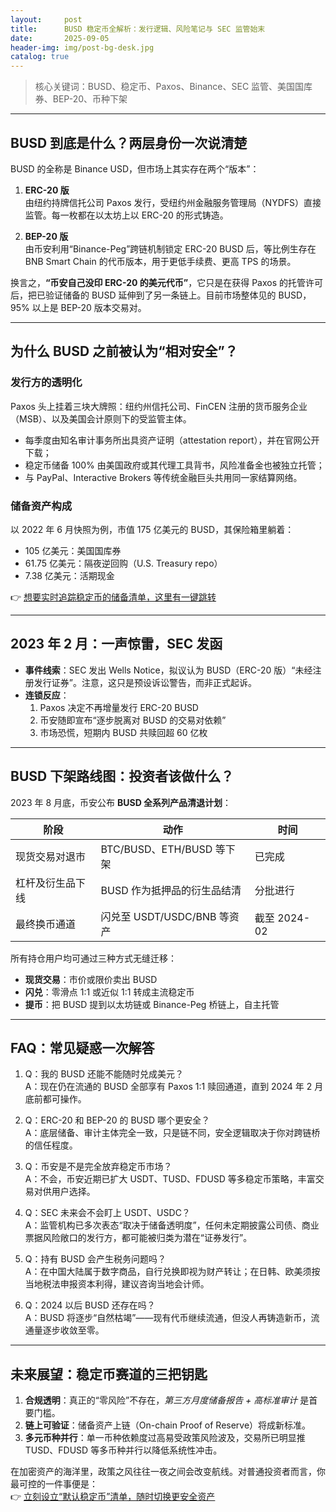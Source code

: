 ```yaml
---
layout:     post
title:      BUSD 稳定币全解析：发行逻辑、风险笔记与 SEC 监管始末
date:       2025-09-05
header-img: img/post-bg-desk.jpg
catalog: true
---
```


> 核心关键词：BUSD、稳定币、Paxos、Binance、SEC 监管、美国国库券、BEP-20、币种下架

---

## BUSD 到底是什么？两层身份一次说清楚
BUSD 的全称是 Binance USD，但市场上其实存在两个“版本”：

1. **ERC-20 版**  
   由纽约持牌信托公司 Paxos 发行，受纽约州金融服务管理局（NYDFS）直接监管。每一枚都在以太坊上以 ERC-20 的形式铸造。

2. **BEP-20 版**  
   由币安利用“Binance-Peg”跨链机制锁定 ERC-20 BUSD 后，等比例生存在 BNB Smart Chain 的代币版本，用于更低手续费、更高 TPS 的场景。

换言之，**“币安自己没印 ERC-20 的美元代币”**，它只是在获得 Paxos 的托管许可后，把已验证储备的 BUSD 延伸到了另一条链上。目前市场整体见的 BUSD，95% 以上是 BEP-20 版本交易对。

---

## 为什么 BUSD 之前被认为“相对安全”？

### 发行方的透明化
Paxos 头上挂着三块大牌照：纽约州信托公司、FinCEN 注册的货币服务企业（MSB）、以及美国会计原则下的受监管主体。  
- 每季度由知名审计事务所出具资产证明（attestation report），并在官网公开下载；  
- 稳定币储备 100% 由美国政府或其代理工具背书，风险准备金也被独立托管；  
- 与 PayPal、Interactive Brokers 等传统金融巨头共用同一家结算网络。

### 储备资产构成
以 2022 年 6 月快照为例，市值 175 亿美元的 BUSD，其保险箱里躺着：

- 105 亿美元：美国国库券  
- 61.75 亿美元：隔夜逆回购（U.S. Treasury repo）  
- 7.38 亿美元：活期现金

👉 [想要实时追踪稳定币的储备清单，这里有一键跳转](https://okxdog.com/)

---

## 2023 年 2 月：一声惊雷，SEC 发函

- **事件线索**：SEC 发出 Wells Notice，拟议认为 BUSD（ERC-20 版）“未经注册发行证券”。注意，这只是预设诉讼警告，而非正式起诉。  
- **连锁反应**：  
  1. Paxos 决定不再增量发行 ERC-20 BUSD  
  2. 币安随即宣布“逐步脱离对 BUSD 的交易对依赖”  
  3. 市场恐慌，短期内 BUSD 共赎回超 60 亿枚

---

## BUSD 下架路线图：投资者该做什么？
2023 年 8 月底，币安公布 **BUSD 全系列产品清退计划**：

| 阶段            | 动作                         | 时间             |
|-----------------|------------------------------|------------------|
| 现货交易对退市   | BTC/BUSD、ETH/BUSD 等下架    | 已完成           |
| 杠杆及衍生品下线 | BUSD 作为抵押品的衍生品结清   | 分批进行         |
| 最终换币通道     | 闪兑至 USDT/USDC/BNB 等资产   | 截至 2024-02     |

所有持仓用户均可通过三种方式无缝迁移：
- **现货交易**：市价或限价卖出 BUSD  
- **闪兑**：零滑点 1:1 或近似 1:1 转成主流稳定币  
- **提币**：把 BUSD 提到以太坊链或 Binance-Peg 桥链上，自主托管   

---

## FAQ：常见疑惑一次解答

1. Q：我的 BUSD 还能不能随时兑成美元？  
   A：现在仍在流通的 BUSD 全部享有 Paxos 1:1 赎回通道，直到 2024 年 2 月底前都可操作。

2. Q：ERC-20 和 BEP-20 的 BUSD 哪个更安全？  
   A：底层储备、审计主体完全一致，只是链不同，安全逻辑取决于你对跨链桥的信任程度。

3. Q：币安是不是完全放弃稳定币市场？  
   A：不会，币安近期已扩大 USDT、TUSD、FDUSD 等多稳定币策略，丰富交易对供用户选择。

4. Q：SEC 未来会不会盯上 USDT、USDC？  
   A：监管机构已多次表态“取决于储备透明度”，任何未定期披露公司债、商业票据风险敞口的发行方，都可能被归类为潜在“证券发行”。

5. Q：持有 BUSD 会产生税务问题吗？  
   A：在中国大陆属于数字商品，自行兑换即视为财产转让；在日韩、欧美须按当地税法申报资本利得，建议咨询当地会计师。

6. Q：2024 以后 BUSD 还存在吗？  
   A：BUSD 将逐步“自然枯竭”——现有代币继续流通，但没人再铸造新币，流通量逐步收敛至零。

---

## 未来展望：稳定币赛道的三把钥匙

1. **合规透明**：真正的“零风险”不存在，*第三方月度储备报告 + 高标准审计* 是首要门槛。  
2. **链上可验证**：储备资产上链（On-chain Proof of Reserve）将成新标准。  
3. **多元币种并行**：单一币种依赖度过高易受政策风险波及，交易所已明显推 TUSD、FDUSD 等多币种并行以降低系统性冲击。

在加密资产的海洋里，政策之风往往一夜之间会改变航线。对普通投资者而言，你最可控的一件事便是：  
👉 [立刻设立“默认稳定币”清单，随时切换更安全资产](https://okxdog.com/)